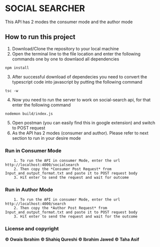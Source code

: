 # SOCIAL SEARCHER

This API has 2 modes the consumer mode and the author mode

## How to run this project

1. Download/Clone the repository to your local machine
2. Open the terminal line to the file location and enter the following commands one by one to downlaod all dependencies

```
npm install
```

3. After successful download of dependecies you need to convert the typescript code into javascript by putting the following command

```
tsc -w
```

4. Now you need to run the server to work on social-search api, for that enter the following command

```
nodemon build/index.js
```

5. Open postman (you can easily find this in google extension) and switch to POST request
6. As the API has 2 modes (consumer and author). Please refer to next section to run in your desire mode

### Run in Consumer Mode

```
    1. To run the API in consumer Mode, enter the url http://localhost:4000/socialsearch
    2. Then copy the *Consumer Post Request* from Input_and_output_format.txt and paste it to POST request body
    3. Hit enter to send the request and wait for outcome
```

### Run in Author Mode

```
    1. To run the API in consumer Mode, enter the url http://localhost:4000/search
    2. Then copy the *Author Post Request* from Input_and_output_format.txt and paste it to POST request body
    3. Hit enter to send the request and wait for the outcome
```

### License and copyright

**© Owais Ibrahim**
**© Shahiq Qureshi**
**© Ibrahim Jawed**
**© Taha Asif**
